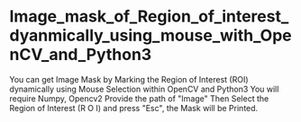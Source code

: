 # Image_mask_of_Region_of_interest_dyanmically_using_mouse_with_OpenCV_and_Python3
You can get Image Mask by Marking the Region of Interest (ROI) dynamically using Mouse Selection within OpenCV and Python3
You will require Numpy, Opencv2
Provide the path of "Image"
Then Select the Region of Interest (R O I) and press "Esc", the Mask will be Printed.
